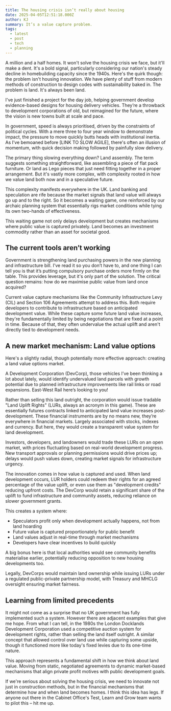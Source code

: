 ```yaml
---
title: The housing crisis isn’t really about housing
date: 2025-04-05T12:51:18.000Z
author: KJ
summary: It’s a value capture problem.
tags:
  - latest
  - post
  - tech
  - planning
---
```

A million and a half homes. It won't solve the housing crisis we face, but it'll make a dent. It's a bold signal, particularly considering our nation's steady decline in homebuilding capacity since the 1940s. Here's the quirk though: the problem isn't housing innovation. We have plenty of stuff from modern methods of construction to design codes with sustainability baked in. The problem is land. It's always been land.

I've just finished a project for the day job, helping government develop evidence-based designs for housing delivery vehicles. They’re a throwback to development corporations of old, but reimagined for the future, where the vision is new towns built at scale and pace.

In government, speed is always prioritised, driven by the constraints of political cycles. With a mere three to four year window to demonstrate impact, the pressure to move quickly butts heads with institutional inertia. As I’ve bemoaned before [LINK TO SLOW AGILE], there's often an illusion of momentum, with quick decision making followed by painfully slow delivery.

The primary thing slowing everything down? Land assembly. The term suggests something straightforward, like assembling a piece of flat pack furniture. Or land as Lego pieces that just need fitting together in a proper arrangement. But it's vastly more complex, with complexity rooted in how we value land both now and in a speculative future.

This complexity manifests everywhere in the UK. Land banking and speculation are rife because the market signals that land value will always go up and to the right. So it becomes a waiting game, one reinforced by our archaic planning system that essentially rigs market conditions while tying its own two-hands of effectiveness.

This waiting game not only delays development but creates mechanisms where public value is captured privately. Land becomes an investment commodity rather than an asset for societal good.

## The current tools aren’t working
Government is strengthening land purchasing powers in the new planning and infrastructure bill. I’ve read it so you don’t have to, and one thing I can tell you is that it’s putting compulsory purchase orders more firmly on the table. This provides leverage, but it's only part of the solution. The critical question remains: how do we maximise public value from land once acquired?

Current value capture mechanisms like the Community Infrastructure Levy (CIL) and Section 106 Agreements attempt to address this. Both require developers to contribute to infrastructure based on anticipated development value. While these capture some future land value increases, they're fundamentally limited by being negotiations that are fixed at a point in time. Because of that, they often undervalue the actual uplift and aren't directly tied to development needs.

## A new market mechanism: Land value options
Here's a slightly radial, though potentially more effective approach: creating a land value options market.

A Development Corporation (DevCorp), those vehicles I’ve been thinking a lot about lately, would identify undervalued land parcels with growth potential due to planned infrastructure improvements like rail links or road expansions. East-West Rail here’s looking to you!

Rather than selling this land outright, the corporation would issue tradable "Land Uplift Rights" (LURs, always an acronym in this game). These are essentially futures contracts linked to anticipated land value increases post-development. These financial instruments are by no means new, they’re everywhere in financial markets. Largely associated with stocks, indexes and currency. But here, they would create a transparent value system for land development.

Investors, developers, and landowners would trade these LURs on an open market, with prices fluctuating based on real-world development progress. New transport approvals or planning permissions would drive prices up; delays would push values down, creating market signals for infrastructure urgency.

The innovation comes in how value is captured and used. When land development occurs, LUR holders could redeem their rights for an agreed percentage of the value uplift, or even use them as "development credits" reducing upfront costs. The DevCorp would retain a significant share of the uplift to fund infrastructure and community assets, reducing reliance on slower government grants.

This creates a system where:
* Speculators profit only when development actually happens, not from land hoarding
* Future value is captured proportionately for public benefit
* Land values adjust in real-time through market mechanisms
* Developers have clear incentives to build quickly

A big bonus here is that local authorities would see community benefits materialise earlier, potentially reducing opposition to new housing developments too.

Legally, DevCorps would maintain land ownership while issuing LURs under a regulated public-private partnership model, with Treasury and MHCLG oversight ensuring market fairness.

## Learning from limited precedents

It might not come as a surprise that no UK government has fully implemented such a system. However there are adjacent examples that give me hope. From what I can tell, in the 1980s the London Docklands Development Corporation used a competitive auction system for development rights, rather than selling the land itself outright. A similar concept that allowed control over land use while capturing some upside, though it functioned more like today's fixed levies due to its one-time nature.

This approach represents a fundamental shift in how we think about land value. Moving from static, negotiated agreements to dynamic market-based mechanisms that align private profit motives with public development goals.

If we're serious about solving the housing crisis, we need to innovate not just in construction methods, but in the financial mechanisms that determine how and when land becomes homes. I think this idea has legs. If anyone out there in the Cabinet Office's Test, Learn and Grow team wants to pilot this – hit me up.
